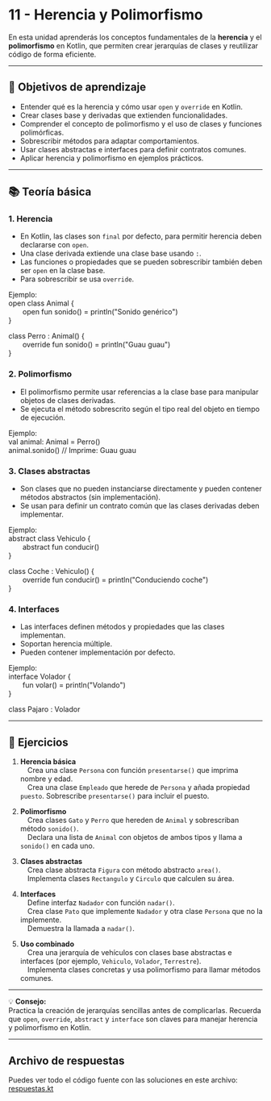 # 11 - Herencia y Polimorfismo

En esta unidad aprenderás los conceptos fundamentales de la **herencia** y el **polimorfismo** en Kotlin, que permiten crear jerarquías de clases y reutilizar código de forma eficiente.

---

## 🎯 Objetivos de aprendizaje

- Entender qué es la herencia y cómo usar `open` y `override` en Kotlin.
- Crear clases base y derivadas que extienden funcionalidades.
- Comprender el concepto de polimorfismo y el uso de clases y funciones polimórficas.
- Sobrescribir métodos para adaptar comportamientos.
- Usar clases abstractas e interfaces para definir contratos comunes.
- Aplicar herencia y polimorfismo en ejemplos prácticos.

---

## 📚 Teoría básica

### 1. Herencia

- En Kotlin, las clases son `final` por defecto, para permitir herencia deben declararse con `open`.
- Una clase derivada extiende una clase base usando `:`.
- Las funciones o propiedades que se pueden sobrescribir también deben ser `open` en la clase base.
- Para sobrescribir se usa `override`.

Ejemplo:  
open class Animal {  
  open fun sonido() = println("Sonido genérico")  
}  

class Perro : Animal() {  
  override fun sonido() = println("Guau guau")  
}

### 2. Polimorfismo

- El polimorfismo permite usar referencias a la clase base para manipular objetos de clases derivadas.
- Se ejecuta el método sobrescrito según el tipo real del objeto en tiempo de ejecución.

Ejemplo:  
val animal: Animal = Perro()  
animal.sonido()  // Imprime: Guau guau

### 3. Clases abstractas

- Son clases que no pueden instanciarse directamente y pueden contener métodos abstractos (sin implementación).
- Se usan para definir un contrato común que las clases derivadas deben implementar.

Ejemplo:  
abstract class Vehiculo {  
  abstract fun conducir()  
}  

class Coche : Vehiculo() {  
  override fun conducir() = println("Conduciendo coche")  
}

### 4. Interfaces

- Las interfaces definen métodos y propiedades que las clases implementan.
- Soportan herencia múltiple.
- Pueden contener implementación por defecto.

Ejemplo:  
interface Volador {  
  fun volar() = println("Volando")  
}  

class Pajaro : Volador

---

## 📝 Ejercicios

1. **Herencia básica**  
 Crea una clase `Persona` con función `presentarse()` que imprima nombre y edad.  
 Crea una clase `Empleado` que herede de `Persona` y añada propiedad `puesto`. Sobrescribe `presentarse()` para incluir el puesto.

2. **Polimorfismo**  
 Crea clases `Gato` y `Perro` que hereden de `Animal` y sobrescriban método `sonido()`.  
 Declara una lista de `Animal` con objetos de ambos tipos y llama a `sonido()` en cada uno.

3. **Clases abstractas**  
 Crea clase abstracta `Figura` con método abstracto `area()`.  
 Implementa clases `Rectangulo` y `Circulo` que calculen su área.

4. **Interfaces**  
 Define interfaz `Nadador` con función `nadar()`.  
 Crea clase `Pato` que implemente `Nadador` y otra clase `Persona` que no la implemente.  
 Demuestra la llamada a `nadar()`.

5. **Uso combinado**  
 Crea una jerarquía de vehículos con clases base abstractas e interfaces (por ejemplo, `Vehiculo`, `Volador`, `Terrestre`).  
 Implementa clases concretas y usa polimorfismo para llamar métodos comunes.

---

💡 **Consejo:**  
Practica la creación de jerarquías sencillas antes de complicarlas. Recuerda que `open`, `override`, `abstract` y `interface` son claves para manejar herencia y polimorfismo en Kotlin.

---

## Archivo de respuestas

Puedes ver todo el código fuente con las soluciones en este archivo:  
[respuestas.kt](./respuestas.kt)
